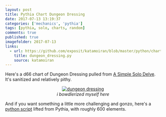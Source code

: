 ```yaml
---
layout: post
title: Pythia Chart Dungeon Dressing
date: 2017-07-13 13:19:37
categories: ['mechanics', 'pythia']
tags: [pythia, solo, charts, random]
comments: true
published: true
imagefolder: 2017-07-13
links:
  - url: https://github.com/exposit/katamoiran/blob/master/python/charts/dungeon_dressing.py
    title: dungeon_dressing.py
    source: katamoiran
---
```


Here's a d66 chart of Dungeon Dressing pulled from [A Simple Solo Delve](https://exposit.github.io/katarpgs/superlite/simplesolo/). It's sanitized and relatively pithy.

<!--more-->

<center>
<a href="{{ site.baseurl }}/img/posts/{{page.imagefolder}}/dungeon_dressing.png" target="new">
<img src="{{ site.baseurl }}/img/posts/{{page.imagefolder}}/dungeon_dressing.png" alt="dungeon dressing">
</a><br>
<i>i bowdlerized myself here</i>
</center>

And if you want something a little more challenging and gonzo, here's a [python script](https://exposit.github.io/katarpgs/superlite/simplesolo/) lifted from Pythia, with roughly 600 elements.
